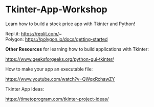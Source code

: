 # Tkinter-App-Workshop

Learn how to build a stock price app with Tkinter and Python!

Repl.it: https://replit.com/~    
Polygon: https://polygon.io/docs/getting-started

**Other Resources** for learning how to build applications with Tkinter:

https://www.geeksforgeeks.org/python-gui-tkinter/

How to make your app an executable file:

https://www.youtube.com/watch?v=QWqxRchawZY

Tkinter App Ideas:

https://timetoprogram.com/tkinter-project-ideas/


